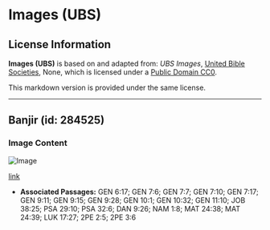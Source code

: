 # Images (UBS)

## License Information

**Images (UBS)** is based on and adapted from: _UBS Images_, [United Bible Societies](https://unitedbiblesocieties.org/), None, which is licensed under a [Public Domain CC0](https://creativecommons.org/public-domain/cc0/).

This markdown version is provided under the same license.



--------------------------------

## Banjir (id: 284525)

### Image Content

![Image](https://cdn.aquifer.bible/aquifer-content/resources/Media/WEB-0239_flooding.jpg)

[link](https://cdn.aquifer.bible/aquifer-content/resources/Media/WEB-0239_flooding.jpg)

* **Associated Passages:** GEN 6:17; GEN 7:6; GEN 7:7; GEN 7:10; GEN 7:17; GEN 9:11; GEN 9:15; GEN 9:28; GEN 10:1; GEN 10:32; GEN 11:10; JOB 38:25; PSA 29:10; PSA 32:6; DAN 9:26; NAM 1:8; MAT 24:38; MAT 24:39; LUK 17:27; 2PE 2:5; 2PE 3:6

